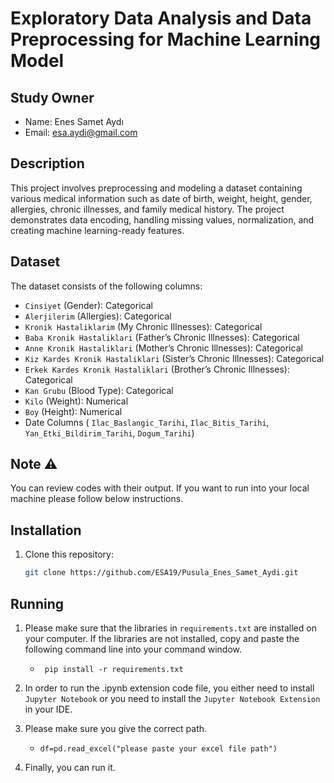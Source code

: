 # Exploratory Data Analysis and Data Preprocessing for Machine Learning Model

## Study Owner
- Name: Enes Samet Aydı
- Email: esa.aydi@gmail.com   

## Description
This project involves preprocessing and modeling a dataset containing various medical information such as date of birth, weight, height, gender, allergies, chronic illnesses, and family medical history. The project demonstrates data encoding, handling missing values, normalization, and creating machine learning-ready features.

## Dataset
The dataset consists of the following columns:
- `Cinsiyet` (Gender): Categorical 
- `Alerjilerim` (Allergies): Categorical
- `Kronik Hastaliklarim` (My Chronic Illnesses): Categorical
- `Baba Kronik Hastaliklari` (Father’s Chronic Illnesses): Categorical
- `Anne Kronik Hastaliklari` (Mother’s Chronic Illnesses): Categorical
- `Kiz Kardes Kronik Hastaliklari` (Sister’s Chronic Illnesses): Categorical
- `Erkek Kardes Kronik Hastaliklari` (Brother’s Chronic Illnesses): Categorical
- `Kan Grubu` (Blood Type): Categorical
- `Kilo` (Weight): Numerical
- `Boy` (Height): Numerical
- Date Columns ( `Ilac_Baslangic_Tarihi`, `Ilac_Bitis_Tarihi`, `Yan_Etki_Bildirim_Tarihi`, `Dogum_Tarihi`)

## Note ⚠️

You can review codes with their output. If you want to run into your local machine please follow below instructions.


## Installation

1. Clone this repository:
   ```bash
   git clone https://github.com/ESA19/Pusula_Enes_Samet_Aydi.git

## Running 

1. Please make sure that the libraries in `requirements.txt` are installed on your computer. If the libraries are not installed, copy and paste the following command line into your command window.

   - ` pip install -r requirements.txt`

2. In order to run the .ipynb extension code file, you either need to install `Jupyter Notebook` or you need to install the `Jupyter Notebook Extension` in your IDE.

3. Please make sure you give the correct path.

   - `df=pd.read_excel("please paste your excel file path")`

4. Finally, you can run it.




